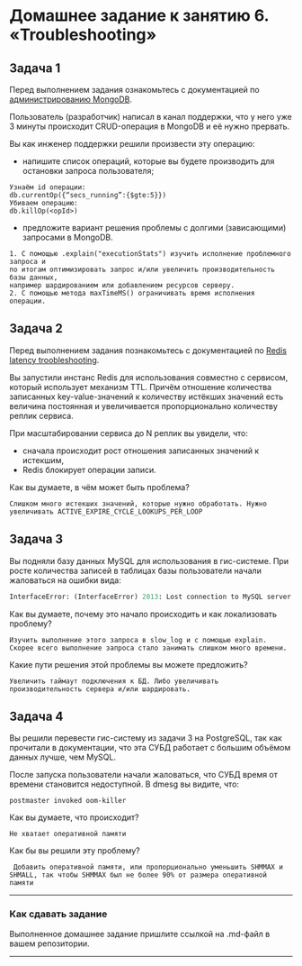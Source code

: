 # Домашнее задание к занятию 6. «Troubleshooting»## Задача 1Перед выполнением задания ознакомьтесь с документацией по [администрированию MongoDB](https://docs.mongodb.com/manual/administration/).Пользователь (разработчик) написал в канал поддержки, что у него уже 3 минуты происходит CRUD-операция в MongoDB и её нужно прервать. Вы как инженер поддержки решили произвести эту операцию:- напишите список операций, которые вы будете производить для остановки запроса пользователя;```Узнаём id операции:db.currentOp({“secs_running”:{$gte:5}})Убиваем операцию:db.killOp(<opId>)```- предложите вариант решения проблемы с долгими (зависающими) запросами в MongoDB.```1. C помощью .explain("executionStats") изучить исполнение проблемного запроса и по итогам оптимизировать запрос и/или увеличить производительность базы данных, например шардированием или добавлением ресурсов серверу.2. С помощью метода maxTimeMS() ограничивать время исполнения операции.```## Задача 2Перед выполнением задания познакомьтесь с документацией по [Redis latency troobleshooting](https://redis.io/topics/latency).Вы запустили инстанс Redis для использования совместно с сервисом, который использует механизм TTL. Причём отношение количества записанных key-value-значений к количеству истёкших значений есть величина постоянная иувеличивается пропорционально количеству реплик сервиса. При масштабировании сервиса до N реплик вы увидели, что:- сначала происходит рост отношения записанных значений к истекшим,- Redis блокирует операции записи.Как вы думаете, в чём может быть проблема?```Слишком много истекших значений, которые нужно обработать. Нужно увеличивать ACTIVE_EXPIRE_CYCLE_LOOKUPS_PER_LOOP``` ## Задача 3Вы подняли базу данных MySQL для использования в гис-системе. При росте количества записей в таблицах базыпользователи начали жаловаться на ошибки вида:```pythonInterfaceError: (InterfaceError) 2013: Lost connection to MySQL server during query u'SELECT..... '```Как вы думаете, почему это начало происходить и как локализовать проблему?```Изучить выполнение этого запроса в slow_log и с помощью explain. Скорее всего выполнение запроса стало занимать слишком много времени.```Какие пути решения этой проблемы вы можете предложить?```Увеличить таймаут подключения к БД. Либо увеличивать производительность сервера и/или шардировать.```## Задача 4Вы решили перевести гис-систему из задачи 3 на PostgreSQL, так как прочитали в документации, что эта СУБД работает с большим объёмом данных лучше, чем MySQL.После запуска пользователи начали жаловаться, что СУБД время от времени становится недоступной. В dmesg вы видите, что:`postmaster invoked oom-killer`Как вы думаете, что происходит?```Не хватает оперативной памяти```Как бы вы решили эту проблему?``` Добавить оперативной памяти, или пропорционально уменьшить SHMMAX и SHMALL, так чтобы SHMMAX был не более 90% от размера оперативной памяти```---### Как cдавать заданиеВыполненное домашнее задание пришлите ссылкой на .md-файл в вашем репозитории.---